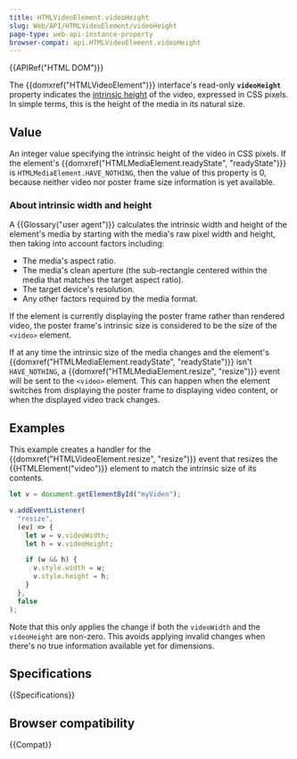 ```yaml
---
title: HTMLVideoElement.videoHeight
slug: Web/API/HTMLVideoElement/videoHeight
page-type: web-api-instance-property
browser-compat: api.HTMLVideoElement.videoHeight
---
```


{{APIRef("HTML DOM")}}

The {{domxref("HTMLVideoElement")}} interface's read-only **`videoHeight`** property indicates the [intrinsic height](#about_intrinsic_width_and_height) of the video, expressed in CSS pixels.
In simple terms, this is the height of the media in its natural size.

## Value

An integer value specifying the intrinsic height of the video in CSS pixels.
If the element's {{domxref("HTMLMediaElement.readyState", "readyState")}} is `HTMLMediaElement.HAVE_NOTHING`, then the value of this property is 0, because neither video nor poster frame size information is yet available.

### About intrinsic width and height

A {{Glossary("user agent")}} calculates the intrinsic width and height of the element's media by starting with the media's raw pixel width and height, then taking into account factors including:

- The media's aspect ratio.
- The media's clean aperture (the sub-rectangle centered within the media that matches
  the target aspect ratio).
- The target device's resolution.
- Any other factors required by the media format.

If the element is currently displaying the poster frame rather than rendered video, the poster frame's intrinsic size is considered to be the size of the `<video>` element.

If at any time the intrinsic size of the media changes and the element's {{domxref("HTMLMediaElement.readyState", "readyState")}} isn't `HAVE_NOTHING`, a {{domxref("HTMLMediaElement.resize", "resize")}} event will be sent to the `<video>` element.
This can happen when the element switches from displaying the poster frame to displaying video content, or when the displayed video track changes.

## Examples

This example creates a handler for the {{domxref("HTMLVideoElement.resize", "resize")}} event that resizes the {{HTMLElement("video")}} element to match the intrinsic size of its contents.

```js
let v = document.getElementById("myVideo");

v.addEventListener(
  "resize",
  (ev) => {
    let w = v.videoWidth;
    let h = v.videoHeight;

    if (w && h) {
      v.style.width = w;
      v.style.height = h;
    }
  },
  false
);
```

Note that this only applies the change if both the `videoWidth` and the `videoHeight` are non-zero.
This avoids applying invalid changes when there's no true information available yet for dimensions.

## Specifications

{{Specifications}}

## Browser compatibility

{{Compat}}
